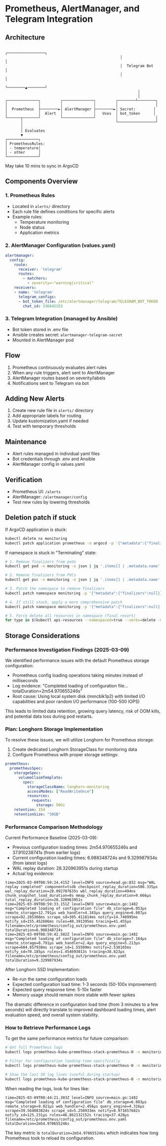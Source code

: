 # Prometheus, AlertManager, and Telegram Integration

## Architecture

```text
                                                    ┌─────────────────┐
                                                    │                 │
                                                    │  Telegram Bot   │
                                                    │                 │
                                                    └────────▲────────┘
                                                            │
                                                            │
┌──────────────┐         ┌──────────────┐         ┌────────┴────────┐
│              │         │              │         │                 │
│  Prometheus  ├────────►│ AlertManager ├────────►│ Secret:        │
│              │  Alert  │              │   Uses  │ bot_token      │
└──────┬───────┘         └──────────────┘         │                 │
       │                                          └─────────────────┘
       │
       │ Evaluates
       ▼
┌──────────────┐
│ PrometheusRules:
│ - temperature│
│ - other      │
└──────────────┘
```

May take 10 mins to sync in ArgoCD

## Components Overview

### 1. Prometheus Rules

- Located in `alerts/` directory
- Each rule file defines conditions for specific alerts
- Example rules:
  - Temperature monitoring
  - Node status
  - Application metrics

### 2. AlertManager Configuration (values.yaml)

```yaml
alertmanager:
  config:
    route:
      receiver: 'telegram'
      routes:
        - matchers:
          - severity=~"warning|critical"
    receivers:
    - name: 'telegram'
      telegram_configs:
      - bot_token_file: /etc/alertmanager/telegram/TELEGRAM_BOT_TOKEN
        chat_id: 336642153
```

### 3. Telegram Integration (managed by Ansible)

- Bot token stored in .env file
- Ansible creates secret: `alertmanager-telegram-secret`
- Mounted in AlertManager pod

## Flow

1. Prometheus continuously evaluates alert rules
2. When any rule triggers, alert sent to AlertManager
3. AlertManager routes based on severity/labels
4. Notifications sent to Telegram via bot

## Adding New Alerts

1. Create new rule file in `alerts/` directory
2. Add appropriate labels for routing
3. Update kustomization.yaml if needed
4. Test with temporary thresholds

## Maintenance

- Alert rules managed in individual yaml files
- Bot credentials through .env and Ansible
- AlertManager config in values.yaml

## Verification

- Prometheus UI: `/alerts`
- AlertManager: `/alertmanager/config`
- Test new rules by lowering thresholds

## Deletion patch if stuck

If ArgoCD application is stuck:

```sh
kubectl delete ns monitoring
kubectl patch application prometheus -n argocd -p '{"metadata":{"finalizers":null}}' --type=merge
```

If namespace is stuck in "Terminating" state:

```sh
# 1. Remove finalizers from pods
kubectl get pod -n monitoring -o json | jq '.items[] | .metadata.name' | xargs kubectl patch pod -n monitoring --type='json' -p='[{"op": "remove", "path": "/metadata/finalizers"}]'

# 2. Remove finalizers from PVCs
kubectl get pvc -n monitoring -o json | jq '.items[] | .metadata.name' | xargs kubectl patch pvc -n monitoring --type='json' -p='[{"op": "remove", "path": "/metadata/finalizers"}]'

# 3. Patch the namespace to remove finalizers
kubectl patch namespace monitoring -p '{"metadata":{"finalizers":null}}' --type=merge

# 4. If still stuck, apply a more comprehensive patch
kubectl patch namespace monitoring -p '{"metadata":{"finalizers":null},"spec":{"finalizers":[]}}' --type=merge

# 5. Force delete all resources in namespace (final resort)
for type in $(kubectl api-resources --namespaced=true --verbs=delete -o name); do kubectl delete ${type} --all -n monitoring --force --grace-period=0; done
```

## Storage Considerations

### Performance Investigation Findings (2025-03-09)

We identified performance issues with the default Prometheus storage configuration:

- Prometheus config loading operations taking minutes instead of milliseconds
- Log evidence: "Completed loading of configuration file... totalDuration=2m54.970655246s"
- Root cause: Using local system disk (mmcblk1p2) with limited I/O capabilities and poor random I/O performance (100-500 IOPS)

This leads to limited data retention, growing query latency, risk of OOM kills, and potential data loss during pod restarts.

### Plan: Longhorn Storage Implementation

To resolve these issues, we will utilize Longhorn for Prometheus storage:

1. Create dedicated Longhorn StorageClass for monitoring data
2. Configure Prometheus with proper storage settings:

```yaml
prometheus:
  prometheusSpec:
    storageSpec:
      volumeClaimTemplate:
        spec:
          storageClassName: longhorn-monitoring
          accessModes: ["ReadWriteOnce"]
          resources:
            requests:
              storage: 50Gi
    retention: 15d
    retentionSize: "30GB"
```

### Performance Comparison Methodology

Current Performance Baseline (2025-03-09):

- Previous configuration loading times: 2m54.970655246s and 37.910238741s (from earlier logs)
- Current configuration loading times: 6.988348724s and 9.329987934s (from latest logs)
- WAL replay duration: 28.320963951s during startup
- Actual log evidence:

```
time=2025-03-09T08:59:24.415Z level=INFO source=head.go:832 msg="WAL replay completed" component=tsdb checkpoint_replay_duration=500.335µs wal_replay_duration=28.092787635s wbl_replay_duration=494ns chunk_snapshot_load_duration=0s mmap_chunk_replay_duration=9.666µs total_replay_duration=28.320963951s
time=2025-03-09T08:59:33.151Z level=INFO source=main.go:1482 msg="Completed loading of configuration file" db_storage=6.053µs remote_storage=12.791µs web_handler=4.343µs query_engine=6.087µs scrape=92.285366ms scrape_sd=305.411814ms notify=14.740995ms notify_sd=155.452606ms rules=40.391395ms tracing=41.455µs filename=/etc/prometheus/config_out/prometheus.env.yaml totalDuration=6.988348724s
time=2025-03-09T08:59:42.502Z level=INFO source=main.go:1482 msg="Completed loading of configuration file" db_storage=7.164µs remote_storage=8.791µs web_handler=2.4µs query_engine=5.213µs scrape=684.857938ms scrape_sd=1.55509ms notify=2.538165ms notify_sd=70.185µs rules=1.454693013s tracing=38.823µs filename=/etc/prometheus/config_out/prometheus.env.yaml totalDuration=9.329987934s
```

After Longhorn SSD Implementation:

- Re-run the same configuration loads
- Expected configuration load time: 1-3 seconds (50-100x improvement)
- Expected query response time: 5-10x faster
- Memory usage should remain more stable with fewer spikes

The dramatic difference in configuration load time (from 3 minutes to a few seconds) will directly translate to improved dashboard loading times, alert evaluation speed, and overall system stability.

### How to Retrieve Performance Logs

To get the same performance metrics for future comparison:

```sh
# Get full Prometheus logs
kubectl logs prometheus-kube-prometheus-stack-prometheus-0 -n monitoring -c prometheus

# Filter for configuration loading time specifically
kubectl logs prometheus-kube-prometheus-stack-prometheus-0 -n monitoring -c prometheus | grep "Completed loading of configuration file" | grep "totalDuration"

# Show the last 30 log lines (useful during startup)
kubectl logs prometheus-kube-prometheus-stack-prometheus-0 -n monitoring -c prometheus | tail -n 30
```

When reading the logs, look for lines like:

```
time=2025-03-09T08:44:21.303Z level=INFO source=main.go:1482 msg="Completed loading of configuration file" db_storage=6.083µs remote_storage=9.021µs web_handler=2.456µs query_engine=4.316µs scrape=39.564083824s scrape_sd=5.250933ms notify=8.971657682s notify_sd=125.231µs rules=46.862132152s tracing=37.428µs filename=/etc/prometheus/config_out/prometheus.env.yaml totalDuration=2m54.970655246s
```

The key metric is `totalDuration=2m54.970655246s` which indicates how long Prometheus took to reload its configuration.
